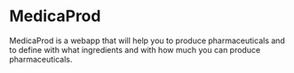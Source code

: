 # MedicaProd
MedicaProd is a webapp that will help you to produce pharmaceuticals and to define with what ingredients and with how much you can produce pharmaceuticals.
